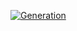 [![Generation](https://github.com/JPietrzykTUD/tsl_ci/actions/workflows/generate_tsl.yml/badge.svg)](https://github.com/JPietrzykTUD/tsl_ci/actions/workflows/generate_tsl.yml)